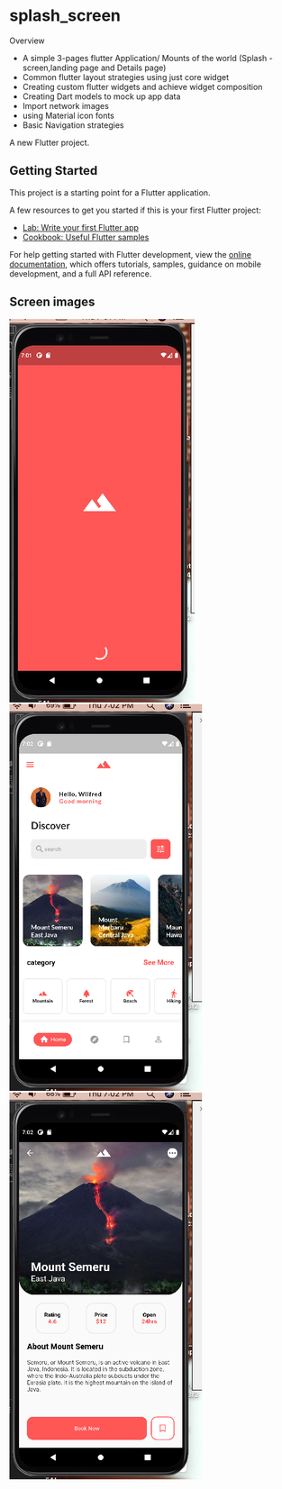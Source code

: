# splash_screen

Overview

- A simple 3-pages flutter Application/ Mounts of the world (Splash       - screen,landing page and Details page)
- Common flutter layout strategies using just core widget
- Creating custom flutter widgets and achieve widget composition
- Creating Dart models to mock up app data
- Import network images
- using Material icon fonts
- Basic Navigation strategies

A new Flutter project.

## Getting Started

This project is a starting point for a Flutter application.

A few resources to get you started if this is your first Flutter project:

- [Lab: Write your first Flutter app](https://docs.flutter.dev/get-started/codelab)
- [Cookbook: Useful Flutter samples](https://docs.flutter.dev/cookbook)

For help getting started with Flutter development, view the
[online documentation](https://docs.flutter.dev/), which offers tutorials,
samples, guidance on mobile development, and a full API reference.


## Screen images

![alt text](./images/screen1.png)
![alt text](./images/screen2.png)
![alt text](./images/screen3.png)
